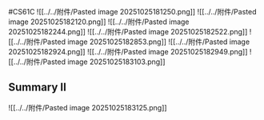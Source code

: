 #CS61C 
![[../../附件/Pasted image 20251025181250.png]]
![[../../附件/Pasted image 20251025182120.png]]
![[../../附件/Pasted image 20251025182244.png]]
![[../../附件/Pasted image 20251025182522.png]]
![[../../附件/Pasted image 20251025182853.png]]
![[../../附件/Pasted image 20251025182924.png]]
![[../../附件/Pasted image 20251025182949.png]]
![[../../附件/Pasted image 20251025183103.png]]

## Summary II
![[../../附件/Pasted image 20251025183125.png]]